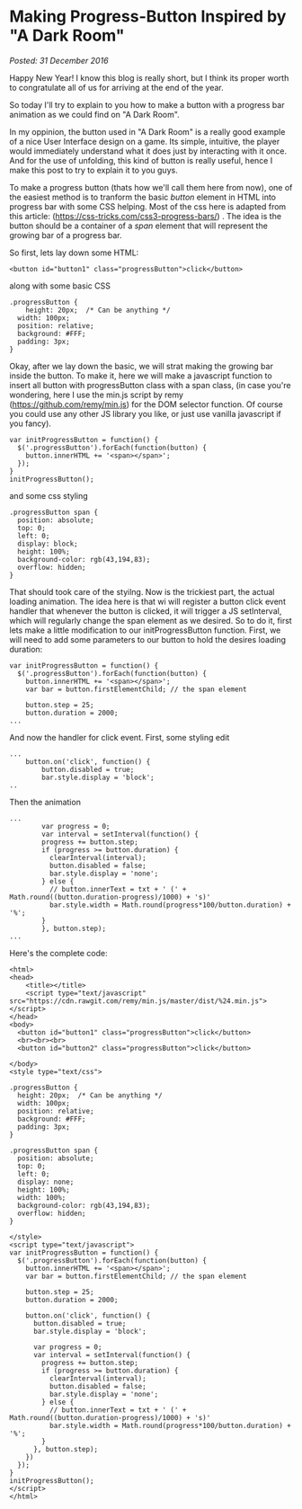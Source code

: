 Making Progress-Button Inspired by "A Dark Room"
===============================================
_Posted: 31 December 2016_

Happy New Year! I know this blog is really short, but I think its proper worth to congratulate all of us for arriving at the end of the year.

So today I'll try to explain to you how to make a button with a progress bar animation as we could find on "A Dark Room".

In my oppinion, the button used in "A Dark Room" is a really good example of a nice User Interface design on a game. Its simple, intuitive, the player would immediately understand what it does just by interacting with it once. And for the use of unfolding, this kind of button is really useful, hence I make this post to try to explain it to you guys.

To make a progress button (thats how we'll call them here from now), one of the easiest method is to tranform the basic _button_ element in HTML into progress bar with some CSS helping. Most of the css here is adapted from this article: (https://css-tricks.com/css3-progress-bars/) . The idea is the button should be a container of a _span_ element that will represent the growing bar of a progress bar.

So first, lets lay down some HTML:

```
<button id="button1" class="progressButton">click</button>
```

along with some basic CSS
```
.progressButton {
	height: 20px;  /* Can be anything */
  width: 100px;
  position: relative;
  background: #FFF;
  padding: 3px;
}
```

Okay, after we lay down the basic, we will strat making the growing bar inside the button. To make it, here we will make a javascript function to insert all button with progressButton class with a span class, (in case you're wondering, here I use the min.js script by remy (https://github.com/remy/min.js) for the DOM selector function. Of course you could use any other JS library you like, or just use vanilla javascript if you fancy).

```
var initProgressButton = function() {
  $('.progressButton').forEach(function(button) {
    button.innerHTML += '<span></span>';
  });
}
initProgressButton();
```

and some css styling
```
.progressButton span {
  position: absolute;
  top: 0;
  left: 0;
  display: block;
  height: 100%;
  background-color: rgb(43,194,83);
  overflow: hidden;
}
```

That should took care of the styilng. Now is the trickiest part, the actual loading animation. The idea here is that wi will register a button click event handler that whenever the button is clicked, it will trigger a JS setInterval, which will regularly change the span element as we desired. So to do it, first lets make a little modification to our initProgressButton function. First, we will need to add some parameters to our button to hold the desires loading duration:

```
var initProgressButton = function() {
  $('.progressButton').forEach(function(button) {
    button.innerHTML += '<span></span>';
    var bar = button.firstElementChild; // the span element

    button.step = 25;
    button.duration = 2000;
...
```

And now the handler for click event. First, some styling edit
```
...
	button.on('click', function() {
		button.disabled = true;
		bar.style.display = 'block';
..
```

Then the animation
```
...
		var progress = 0;
		var interval = setInterval(function() {
		progress += button.step;
		if (progress >= button.duration) {
		  clearInterval(interval);
		  button.disabled = false;
		  bar.style.display = 'none';
		} else {
		  // button.innerText = txt + ' (' + Math.round((button.duration-progress)/1000) + 's)'
		  bar.style.width = Math.round(progress*100/button.duration) + '%';
		}
		}, button.step);
...
```

Here's the complete code:
```
<html>
<head>
	<title></title>
	<script type="text/javascript" src="https://cdn.rawgit.com/remy/min.js/master/dist/%24.min.js"></script>
</head>
<body>
  <button id="button1" class="progressButton">click</button>
  <br><br><br>
  <button id="button2" class="progressButton">click</button>

</body>
<style type="text/css">

.progressButton {
  height: 20px;  /* Can be anything */
  width: 100px;
  position: relative;
  background: #FFF;
  padding: 3px;
}

.progressButton span {
  position: absolute;
  top: 0;
  left: 0;
  display: none;
  height: 100%;
  width: 100%;
  background-color: rgb(43,194,83);
  overflow: hidden;
}

</style>
<script type="text/javascript">
var initProgressButton = function() {
  $('.progressButton').forEach(function(button) {
    button.innerHTML += '<span></span>';
    var bar = button.firstElementChild; // the span element

    button.step = 25;
    button.duration = 2000;

    button.on('click', function() {
      button.disabled = true;
      bar.style.display = 'block';

      var progress = 0;
      var interval = setInterval(function() {
        progress += button.step;
        if (progress >= button.duration) {
          clearInterval(interval);
          button.disabled = false;
          bar.style.display = 'none';
        } else {
          // button.innerText = txt + ' (' + Math.round((button.duration-progress)/1000) + 's)'
          bar.style.width = Math.round(progress*100/button.duration) + '%';
        }
      }, button.step);
    })
  });
}
initProgressButton();
</script>
</html>
```